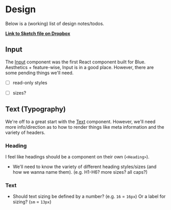 # Design

Below is a (working) list of design notes/todos.

**[Link to Sketch file on Dropbox](https://www.dropbox.com/s/ycy3ro44reajybr/Blue.sketch?dl=0)**


## Input

The [Input](../src/components/Input) component was the first React component built for Blue. Aesthetics + feature-wise, Input is in a good place. However, there are some pending things we'll need.

* [ ] read-only styles
* [ ] sizes?


## Text (Typography)

We're off to a great start with the [Text](../src/components/Text) component. However, we'll need more info/direction as to how to render things like meta information and the variety of headers.

### Heading

I feel like headings should be a component on their own (`<Heading>`).

* We'll need to know the variety of different heading styles/sizes (and how we wanna name them). (e.g. H1-H6? more sizes? all caps?)


### Text

* Should text sizing be defined by a number? (e.g. `16` = `16px`) Or a label for sizing? (`sm` = `13px`)